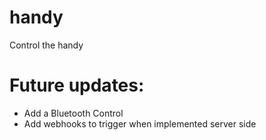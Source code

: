 # handy
Control the handy


# Future updates:
 - Add a Bluetooth Control
 - Add webhooks to trigger when implemented server side